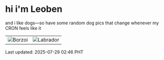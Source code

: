 # hi i'm Leoben

and i like dogs—so have some random dog pics that change whenever my CRON feels like it

|  |  |
|--------|----------|
| ![Borzoi](https://random-dog-vercel.vercel.app/api/random-borzoi?v=1753728381) | ![Labrador](https://random-dog-vercel.vercel.app/api/random-labrador?v=1753728381) |

Last updated: 2025-07-29 02:46 PHT
